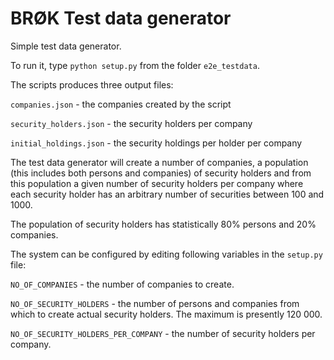 # BRØK Test data generator

Simple test data generator.

To run it, type ```python setup.py``` from the folder ```e2e_testdata```.

The scripts produces three output files:

```companies.json``` - the companies created by the script

```security_holders.json``` - the security holders per company

```initial_holdings.json``` - the security holdings per holder per company

The test data generator will create a number of companies, a population (this includes both persons and companies) of security holders and from this population
a given number of security holders per company where each security holder has an arbitrary number of securities between 100 and 1000.

The population of security holders has statistically 80% persons and 20% companies. 

The system can be configured by editing following variables in the ```setup.py``` file:

```NO_OF_COMPANIES``` - the number of companies to create.

```NO_OF_SECURITY_HOLDERS``` - the number of persons and companies from which to create actual security holders. The maximum is presently 120 000.

```NO_OF_SECURITY_HOLDERS_PER_COMPANY``` - the number of security holders per company.

